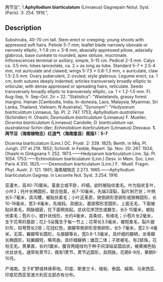 两节豆",
1.**Aphyllodium biarticulatum** (Linnaeus) Gagnepain Notul. Syst. (Paris). 3: 254. 1916.",

## Description
Subshrubs, 40-70 cm tall. Stem erect or creeping; young shoots with appressed soft hairs. Petiole 5-7 mm; leaflet blade narrowly obovate or narrowly elliptic, 1-1.8 cm × 3-8 mm, abaxially appressed pilose, adaxially glabrous, base cuneate to rounded, apex obtuse, mucronate. Inflorescences terminal or axillary, simple, 5-15 cm. Pedicel 2-3 mm. Calyx ca. 3.5 mm; lobes lanceolate, ca. 2 × as long as tube. Standard 5-7 × 2.5-4 mm, not auriculate and clawed; wings 5-7.5 × 0.8-1.3 mm, ± auriculate, claw 1.5-2.5 mm. Ovary puberulent, 2-ovuled; style glabrous. Legume erect, ca. 1 cm, both sutures deeply indented; articles transversely broadly elliptic to orbicular, with dense appressed or spreading hairs, reticulate. Seeds transversely broadly elliptic to transversely elliptic, ca. 1 × 1.2-1.5 mm. Fl. Aug-Sep, fr. Sep-Oct. 2*n* = 22.
  "Statistics": "Wastelands, grassy forest margins. Hainan [Cambodia, India, In-donesia, Laos, Malaysia, Myanmar, Sri Lanka, Thailand, Vietnam; N Australia].
  "Synonym": "*Hedysarum biarticulatum* Linnaeus, Sp. Pl. 2: 747. 1753; *Aphyllodium australiense* (Schindler) H. Ohashi; *Desmodium biarticulatum* (Linnaeus) F. Mueller; *Dicerma biarticulatum* (Linnaeus) Candolle; *D. biarticulatum* var. *australiense* Schin-dler; *Echinolobium biarticulatum* (Linnaeus) Desvaux.
**1. 两节豆（海南植物志）红退气（海南崖县）图版1：5-7**

Dicerma biarticulatum (Linn.) DC. Prodr. 2: 339. 1825; Benth. in Miq. Pl. Jungh. 217 et 219. 1852; Schindl. in Fedde, Repert. Sp. Nov. 20: 267. 1924; Ohashi in Ginkgoana 1: 252. 1973.——Hedysarum biarticulatum Linn. Sp. Pl. 1054. 1753.——Echinolobium biarticulatum (Linn.) Desv. in Mem. Soc. Linn. Paris 4:310. 1825.——Desmodium biarticulatum (Linn.) F. -Muell. Fragm. Phyt. Austr. 2: 121. 1861; 海南植物志 2:273. 1965.——Aphyllodium biarticulatum Gagnep. in Lecomte Not. Syst. 3:254. 1916.

亚灌木，高40-70厘米。茎直立或平卧，纤细，幼时被贴伏柔毛。叶为指状复叶，小叶3；托叶长椭圆形，联合抱茎，长7-10毫米，先端3深裂，裂片刺芒状；叶柄长5-7毫米，具沟槽，被贴伏柔毛；小叶近革质，狭倒卵形至卵形或狭椭圆形，长10-18毫米，宽3-8毫米，先端钝，具细尖，基部楔形至圆形，上面无毛，下面被贴伏柔毛，网脉细密，在下面稍突起。总状花序顶生或腋生，长5-15厘米，被贴伏柔毛；苞片小，披针状线形，长约4毫米，具条纹，有缘毛；小苞片长2毫米，生于花萼的基部；花2-5朵簇生于每一节上；花萼长3.5毫米，被短柔毛，裂片披针形，较萼筒长2倍；花冠红色，旗瓣窄倒卵形至倒卵形，长5-7毫米，宽2.5-4毫米，无耳，翼瓣窄长圆形，与旗瓣等长，宽0.8-1.3毫米，具纤细的瓣柄，龙骨瓣长椭圆形，较翼瓣短，略弯曲，具纤细瓣柄；雄蕊二体；子房被毛，有2胚珠，花柱无毛。荚果直，长约1厘米，腹背两缝线均于种子间深缢呈圆齿状，被黄褐色贴伏丝状毛，通常有荚节2，偶有1荚节，荚节近圆形，具网脉。花期8-9月，果期9-10月。

产海南。生于旷野或林缘草地。印度、斯里兰卡、缅甸、泰国、越南、马来西亚、印度尼西亚至澳大利亚北部亦有分布。
